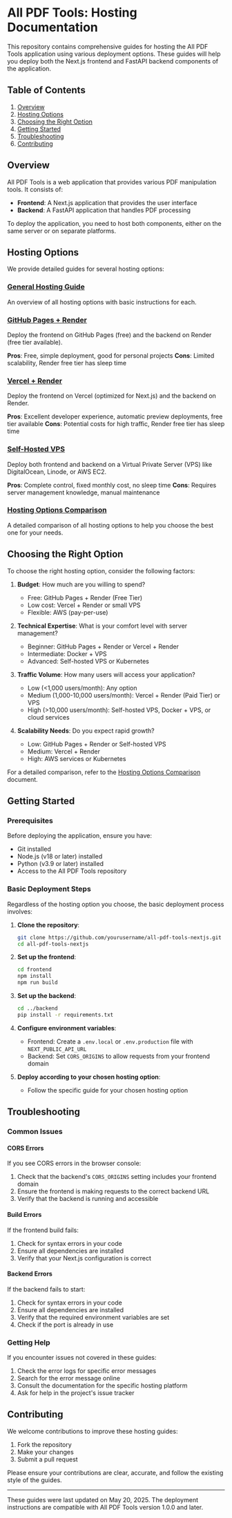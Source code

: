 # All PDF Tools: Hosting Documentation

This repository contains comprehensive guides for hosting the All PDF Tools application using various deployment options. These guides will help you deploy both the Next.js frontend and FastAPI backend components of the application.

## Table of Contents

1. [Overview](#overview)
2. [Hosting Options](#hosting-options)
3. [Choosing the Right Option](#choosing-the-right-option)
4. [Getting Started](#getting-started)
5. [Troubleshooting](#troubleshooting)
6. [Contributing](#contributing)

## Overview

All PDF Tools is a web application that provides various PDF manipulation tools. It consists of:

-   **Frontend**: A Next.js application that provides the user interface
-   **Backend**: A FastAPI application that handles PDF processing

To deploy the application, you need to host both components, either on the same server or on separate platforms.

## Hosting Options

We provide detailed guides for several hosting options:

### [General Hosting Guide](HOSTING_GUIDE.md)

An overview of all hosting options with basic instructions for each.

### [GitHub Pages + Render](GITHUB_PAGES_HOSTING.md)

Deploy the frontend on GitHub Pages (free) and the backend on Render (free tier available).

**Pros**: Free, simple deployment, good for personal projects
**Cons**: Limited scalability, Render free tier has sleep time

### [Vercel + Render](VERCEL_RENDER_HOSTING.md)

Deploy the frontend on Vercel (optimized for Next.js) and the backend on Render.

**Pros**: Excellent developer experience, automatic preview deployments, free tier available
**Cons**: Potential costs for high traffic, Render free tier has sleep time

### [Self-Hosted VPS](SELF_HOSTING_GUIDE.md)

Deploy both frontend and backend on a Virtual Private Server (VPS) like DigitalOcean, Linode, or AWS EC2.

**Pros**: Complete control, fixed monthly cost, no sleep time
**Cons**: Requires server management knowledge, manual maintenance

### [Hosting Options Comparison](HOSTING_OPTIONS_COMPARISON.md)

A detailed comparison of all hosting options to help you choose the best one for your needs.

## Choosing the Right Option

To choose the right hosting option, consider the following factors:

1. **Budget**: How much are you willing to spend?

    - Free: GitHub Pages + Render (Free Tier)
    - Low cost: Vercel + Render or small VPS
    - Flexible: AWS (pay-per-use)

2. **Technical Expertise**: What is your comfort level with server management?

    - Beginner: GitHub Pages + Render or Vercel + Render
    - Intermediate: Docker + VPS
    - Advanced: Self-hosted VPS or Kubernetes

3. **Traffic Volume**: How many users will access your application?

    - Low (<1,000 users/month): Any option
    - Medium (1,000-10,000 users/month): Vercel + Render (Paid Tier) or VPS
    - High (>10,000 users/month): Self-hosted VPS, Docker + VPS, or cloud services

4. **Scalability Needs**: Do you expect rapid growth?
    - Low: GitHub Pages + Render or Self-hosted VPS
    - Medium: Vercel + Render
    - High: AWS services or Kubernetes

For a detailed comparison, refer to the [Hosting Options Comparison](HOSTING_OPTIONS_COMPARISON.md) document.

## Getting Started

### Prerequisites

Before deploying the application, ensure you have:

-   Git installed
-   Node.js (v18 or later) installed
-   Python (v3.9 or later) installed
-   Access to the All PDF Tools repository

### Basic Deployment Steps

Regardless of the hosting option you choose, the basic deployment process involves:

1. **Clone the repository**:

    ```bash
    git clone https://github.com/yourusername/all-pdf-tools-nextjs.git
    cd all-pdf-tools-nextjs
    ```

2. **Set up the frontend**:

    ```bash
    cd frontend
    npm install
    npm run build
    ```

3. **Set up the backend**:

    ```bash
    cd ../backend
    pip install -r requirements.txt
    ```

4. **Configure environment variables**:

    - Frontend: Create a `.env.local` or `.env.production` file with `NEXT_PUBLIC_API_URL`
    - Backend: Set `CORS_ORIGINS` to allow requests from your frontend domain

5. **Deploy according to your chosen hosting option**:
    - Follow the specific guide for your chosen hosting option

## Troubleshooting

### Common Issues

#### CORS Errors

If you see CORS errors in the browser console:

1. Check that the backend's `CORS_ORIGINS` setting includes your frontend domain
2. Ensure the frontend is making requests to the correct backend URL
3. Verify that the backend is running and accessible

#### Build Errors

If the frontend build fails:

1. Check for syntax errors in your code
2. Ensure all dependencies are installed
3. Verify that your Next.js configuration is correct

#### Backend Errors

If the backend fails to start:

1. Check for syntax errors in your code
2. Ensure all dependencies are installed
3. Verify that the required environment variables are set
4. Check if the port is already in use

### Getting Help

If you encounter issues not covered in these guides:

1. Check the error logs for specific error messages
2. Search for the error message online
3. Consult the documentation for the specific hosting platform
4. Ask for help in the project's issue tracker

## Contributing

We welcome contributions to improve these hosting guides:

1. Fork the repository
2. Make your changes
3. Submit a pull request

Please ensure your contributions are clear, accurate, and follow the existing style of the guides.

---

These guides were last updated on May 20, 2025. The deployment instructions are compatible with All PDF Tools version 1.0.0 and later.
